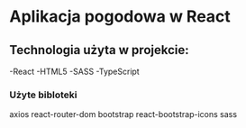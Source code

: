 # Aplikacja pogodowa w React

## Technologia użyta w projekcie:

-React
-HTML5
-SASS
-TypeScript

### Użyte bibloteki

axios
react-router-dom
bootstrap
react-bootstrap-icons
sass
